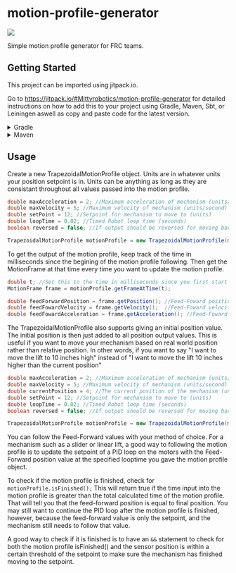 # motion-profile-generator

[![](https://jitpack.io/v/Mittyrobotics/motion-profile-generator.svg)](https://jitpack.io/#Mittyrobotics/motion-profile-generator)

Simple motion profile generator for FRC teams.
## Getting Started
This project can be imported using jitpack.io.

Go to https://jitpack.io/#Mittyrobotics/motion-profile-generator for detailed instructions on how to add this to your project using Gradle, Maven, Sbt, or Leiningen aswell as copy and paste code for the latest version.

<details><summary>Gradle</summary>
Add this to your root build.gradle:
  
```python
allprojects {
 repositories {
		...
		maven { url 'https://jitpack.io' }
	}
}
```
Add the dependency:
```python
dependencies {
    compile 'com.github.Mittyrobotics:motion-profile-generator:ENTER_LATEST_VERSION_HERE'
}
```
Replace ENTER_LATEST_VERSION_HERE with the latest version shown on the badge at the top of the README.
</details>
<details><summary>Maven</summary>
Add the JitPack repository to your build file:
  
```python
<repositories>
	<repository>
		   <id>jitpack.io</id>
		   <url>https://jitpack.io</url>
	</repository>
</repositories>
```
Add the dependency:
```python
<dependency>
	   <groupId>com.github.Mittyrobotics</groupId>
	   <artifactId>motion-profile-generator</artifactId>
	   <version>ENTER_LATEST_VERSION_HERE</version>
</dependency>
  ```
Replace ENTER_LATEST_VERSION_HERE with the latest version shown on the badge at the top of the README.
</details>

## Usage
Create a new TrapezoidalMotionProfile object. Units are in whatever units your position setpoint is in. Units can be anything as long as they are consistant throughout all values passed into the motion profile.
```java
double maxAcceleration = 2; //Maximum acceleration of mechanism (units/second^2)
double maxVelocity = 5; //Maximum velocity of mechanism (units/second)
double setPoint = 12; //Setpoint for mechanism to move to (units)
double loopTime = 0.02; //Timed Robot loop time (seconds)
boolean reversed = false; //If output should be reversed for moving backwards

TrapezoidalMotionProfile motionProfile = new TrapezoidalMotionProfile(maxAcceleration, maxVelocity, setpoint, loopTime, reversed);
```
To get the output of the motion profile, keep track of the time in milliseconds since the begining of the motion profile following. Then get the MotionFrame at that time every time you want to update the motion profile.
```java
double t; //Set this to the time in milliseconds since you first start following the motion profile.
MotionFrame frame = motionProfile.getFrameAtTime(t);

double feedForwardPosition = frame.getPosition(); //Feed-Foward position value at time t
double feedFowardVelocity = frame.getVelocity();  //Feed-Foward velocity value at time t
double feedFowardAcceleration = frame.getAcceleration(); //Feed-Foward acceleration value at time t
```
The TrapezoidalMotionProfile also supports giving an initial position value. The initial position is then just added to all position output values. This is useful if you want to move your mechanism based on real world position rather than relative position. In other words, if you want to say "I want to move the lift to 10 inches high" instead of "I want to move the lift 10 inches higher than the current position"
```java
double maxAcceleration = 2; //Maximum acceleration of mechanism (units/second^2)
double maxVelocity = 5; //Maximum velocity of mechanism (units/second)
double currentPosition = 4; //The current position of the mechanism (units)
double setPoint = 12; //Setpoint for mechanism to move to (units)
double loopTime = 0.02; //Timed Robot loop time (seconds)
boolean reversed = false; //If output should be reversed for moving backwards

TrapezoidalMotionProfile motionProfile = new TrapezoidalMotionProfile(maxAcceleration, maxVelocity, currentPosition, setpoint, loopTime, reversed);
```
You can follow the Feed-Forward values with your method of choice. For a mechanism such as a slider or linear lift, a good way to following the motion profile is to update the setpoint of a PID loop on the motors with the Feed-Forward position value at the specified looptime you gave the motion profile object.

To check if the motion profile is finished, check for ``` motionProfile.isFinished();``` This will return true if the time input into the motion profile is greater than the total calculated time of the motion profile. That will tell you that the feed-forward position is equal to final position. You may still want to continue the PID loop after the motion profile is finished, however, because the feed-forward value is only the setpoint, and the mechanism still needs to follow that value. 

A good way to check if it is finished is to have an ```&&``` statement to check for both the motion profile isFinished() and the sensor position is within a certain threshold of the setpoint to make sure the mechanism has finished moving to the setpoint.
